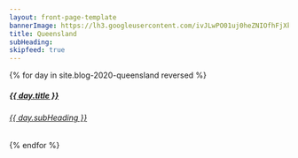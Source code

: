 ```yaml
---
layout: front-page-template
bannerImage: https://lh3.googleusercontent.com/ivJLwPO01uj0heZNIOfhFjXkNHebG6_1E2REgk-wPW1nXNIeXQSOkGjr5wJ2W-sh6AXnjz3HlJ55NcZVPU5HvFwJjtmbp5jfystdrmLbWdgYHd9dyhNCxE00ea7_atb-G7-g_hACLQY=w2400
title: Queensland
subHeading: 
skipfeed: true
---
```


<div class="text-uppercase adventure-list experience">
  {% for day in site.blog-2020-queensland reversed %}
    <div class="col-md-6 col-sm-6 animated fadeInUp" data-wow-delay="0.1s" data-wow-duration="1s">
      <a href="{{day.url | prepend: site.baseurl}}">
        <img src="{{ day.bannerImage }}"  alt="" class="img-responsive">
        <div class="overlay-lnk text-uppercase text-center">
          <i class="icon icon-streetsign"></i>
          <h5>{{ day.title }}</h5>
          <h6>{{ day.subHeading }}</h6>
        </div>
      </a>
    </div>
  {% endfor %}
</div>
